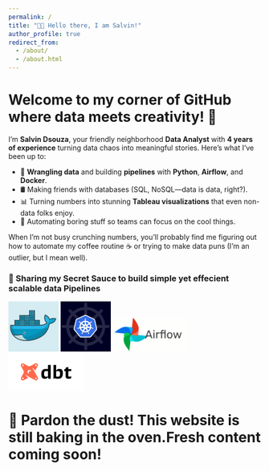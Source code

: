 ```yaml
---
permalink: /
title: "👋🏻 Hello there, I am Salvin!"
author_profile: true
redirect_from: 
  - /about/
  - /about.html
---
```


#  Welcome to my corner of GitHub where data meets creativity! 🎉  

I’m **Salvin Dsouza**, your friendly neighborhood **Data Analyst** with **4 years of experience** turning data chaos into meaningful stories. Here’s what I’ve been up to:  
- 🔄 **Wrangling data** and building **pipelines** with **Python**, **Airflow**, and **Docker**.  
- 🛢️ Making friends with databases (SQL, NoSQL—data is data, right?).  
- 📊 Turning numbers into stunning **Tableau visualizations** that even non-data folks enjoy.  
- 🤖 Automating boring stuff so teams can focus on the cool things.  

When I’m not busy crunching numbers, you’ll probably find me figuring out how to automate my coffee routine ☕ or trying to make data puns (I’m an outlier, but I mean well).  

<!-- ### 🔗 Check Out My Projects  
Dive in and explore! From scalable pipelines to dashboards that actually make sense, I’ve got something for everyone who loves data as much as I do. Let’s make data awesome together! 🎢  
🔗 Broken link? Not a chance! 🚀 This rocket’s launching soon—just looking for the "ON" switch. 🛠️✨ Hang tight! 😄    -->



### 🤫 Sharing my Secret Sauce to build simple yet effecient scalable data Pipelines 
<img src="https://github.com/salvindsouza/Portfolio/blob/master/images/docker.gif?raw=true" alt="Docker Image" width="100" />          <img src="https://github.com/salvindsouza/Portfolio/blob/master/images/kubernetes.gif?raw=true" alt="Kubernetes" width="100" />          <img style="text-align: center;" src="https://github.com/salvindsouza/Portfolio/blob/master/images/airflow.gif?raw=true" alt="Airflow" width="150" />         <img style="text-align: center;" src="https://github.com/salvindsouza/Portfolio/blob/master/images/dbt.png?raw=true" alt="Dbt" width="150" />



# 🚧 Pardon the dust! This website is still baking in the oven.Fresh content coming soon!
